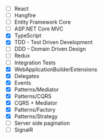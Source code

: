 - [ ] React
- [ ] Hangfire
- [ ] Entity Framework Core
- [ ] ASP.NET Core MVC
- [x] TypeScript
- [x] TDD - Test Driven Development
- [ ] DDD - Domain Driven Design
- [ ] Redux
- [ ] Integration Tests
- [x] WebApplicationBuilderExtensions
- [x] Delegates
- [x] Events
- [x] Patterns/Mediator
- [x] Patterns/CQRS
- [x] CQRS + Mediator
- [x] Patterns/Factory
- [x] Patterns/Strategy
- [ ] Server side pagination
- [ ] SignalR